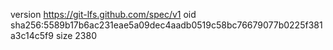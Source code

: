 version https://git-lfs.github.com/spec/v1
oid sha256:5589b17b6ac231eae5a09dec4aadb0519c58bc76679077b0225f381a3c14c5f9
size 2380
